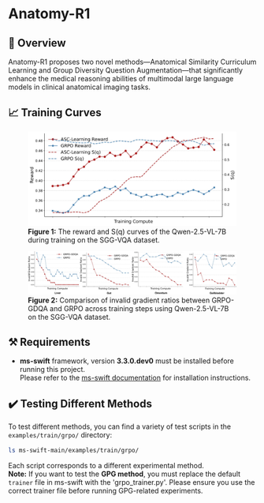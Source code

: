 # Anatomy-R1

## 📝 Overview
Anatomy-R1 proposes two novel methods—Anatomical Similarity Curriculum Learning and Group Diversity Question Augmentation—that significantly enhance the medical reasoning abilities of multimodal large language models in clinical anatomical imaging tasks.

## 📈 Training Curves

<figure>
  <img src="IMAGE/method1.jpg" alt="The reward and S(q) curves of the Qwen-2.5-VL-7B during training on the SGG-VQA dataset." width="480"/>
  <figcaption><b>Figure 1:</b> The reward and S(q) curves of the Qwen-2.5-VL-7B during training on the SGG-VQA dataset.</figcaption>
</figure>

<figure>
  <img src="IMAGE/REWARD_curve.jpg" alt="Comparison of invalid gradient ratios between GRPO-GDQA and GRPO across training steps using Qwen-2.5-VL-7B on the SGG-VQA dataset." width="1000"/>
  <figcaption><b>Figure 2:</b> Comparison of invalid gradient ratios between GRPO-GDQA and GRPO across training steps using Qwen-2.5-VL-7B on the SGG-VQA dataset.</figcaption>
</figure>

## ⚒️ Requirements

- **ms-swift** framework, version **3.3.0.dev0** must be installed before running this project.  
  Please refer to the [ms-swift documentation](https://github.com/modelscope/swift) for installation instructions.
  

## ✔️ Testing Different Methods

To test different methods, you can find a variety of test scripts in the `examples/train/grpo/` directory:

```bash
ls ms-swift-main/examples/train/grpo/
```

Each script corresponds to a different experimental method.  
**Note:**  If you want to test the **GPG method**, you must replace the default `trainer` file in ms-swift with the 'grpo_trainer.py'. Please ensure you use the correct trainer file before running GPG-related experiments.

